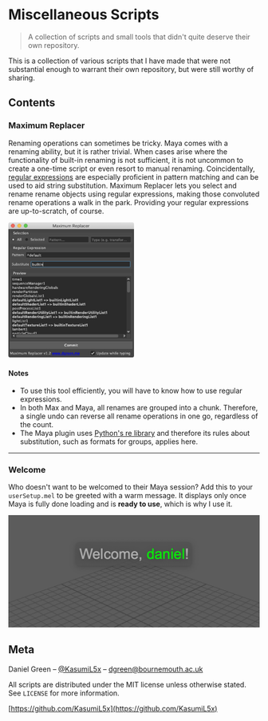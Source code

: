 # Miscellaneous Scripts
> A collection of scripts and small tools that didn't quite deserve their own repository.

This is a collection of various scripts that I have made that were not substantial enough to warrant their own repository, but were still worthy of sharing.

## Contents
### Maximum Replacer
Renaming operations can sometimes be tricky. Maya comes with a renaming ability, but it is rather trivial.  When cases arise where the functionality of built-in renaming is not sufficient, it is not uncommon to create a one-time script or even resort to manual renaming.  Coincidentally, [regular expressions](https://en.wikipedia.org/wiki/Regular_expression) are especially proficient in pattern matching and can be used to aid string substitution.  Maximum Replacer lets you select and rename rename objects using regular expressions, making those convoluted rename operations a walk in the park.  Providing your regular expressions are up-to-scratch, of course.

<img src="https://raw.githubusercontent.com/KasumiL5x/misc-scripts/master/maya/maximumreplacer/maximumreplacer.png" width="50%" alt="Maximum Replacer" />

#### Notes
- To use this tool efficiently, you will have to know how to use regular expressions.
- In both Max and Maya, all renames are grouped into a chunk.  Therefore, a single undo can reverse all rename operations in one go, regardless of the count.
- The Maya plugin uses [Python's re library](https://docs.python.org/2/library/re.html) and therefore its rules about substitution, such as formats for groups, applies here.

---

### Welcome
Who doesn't want to be welcomed to their Maya session?  Add this to your `userSetup.mel` to be greeted with a warm message.  It displays only once Maya is fully done loading and is **ready to use**, which is why I use it.

![Welcome](https://raw.githubusercontent.com/KasumiL5x/misc-scripts/master/maya/welcome/welcome.png)


## Meta
Daniel Green – [@KasumiL5x](https://twitter.com/kasumil5x) – dgreen@bournemouth.ac.uk

All scripts are distributed under the MIT license unless otherwise stated. See ``LICENSE`` for more information.

[https://github.com/KasumiL5x](https://github.com/KasumiL5x)
